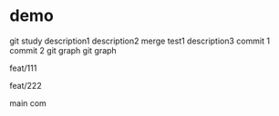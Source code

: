# demo
git study
description1
description2
merge test1
description3
commit 1
commit 2
git graph
git graph

feat/111


feat/222



main com
